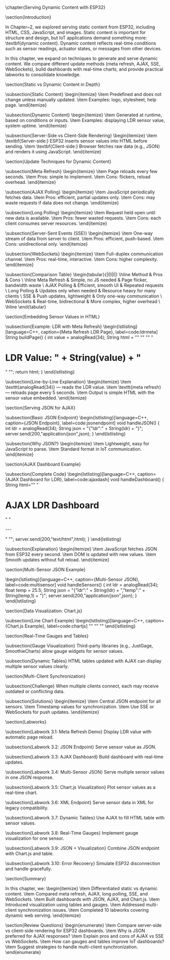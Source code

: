 \chapter{Serving Dynamic Content with ESP32}

\section{Introduction}

In Chapter~2, we explored serving static content from ESP32, including HTML, CSS, JavaScript, and images. Static content is important for structure and design, but IoT applications demand something more: \textbf{dynamic content}. Dynamic content reflects real-time conditions such as sensor readings, actuator states, or messages from other devices.  

In this chapter, we expand on techniques to generate and serve dynamic content. We compare different update methods (meta refresh, AJAX, SSE, WebSockets), build dashboards with real-time charts, and provide practical labworks to consolidate knowledge.

\section{Static vs Dynamic Content in Depth}

\subsection{Static Content}
\begin{itemize}
  \item Predefined and does not change unless manually updated.
  \item Examples: logo, stylesheet, help page.
\end{itemize}

\subsection{Dynamic Content}
\begin{itemize}
  \item Generated at runtime, based on conditions or inputs.
  \item Examples: displaying LDR sensor value, system uptime.
\end{itemize}

\subsection{Server-Side vs Client-Side Rendering}
\begin{itemize}
  \item \textbf{Server-side:} ESP32 inserts sensor values into HTML before sending.
  \item \textbf{Client-side:} Browser fetches raw data (e.g., JSON) and renders it using JavaScript.
\end{itemize}

\section{Update Techniques for Dynamic Content}

\subsection{Meta Refresh}
\begin{itemize}
  \item Page reloads every few seconds.
  \item Pros: simple to implement.
  \item Cons: flickers, reload overhead.
\end{itemize}

\subsection{AJAX Polling}
\begin{itemize}
  \item JavaScript periodically fetches data.
  \item Pros: efficient, partial updates only.
  \item Cons: may waste requests if data does not change.
\end{itemize}

\subsection{Long Polling}
\begin{itemize}
  \item Request held open until new data is available.
  \item Pros: fewer wasted requests.
  \item Cons: each client consumes server resources.
\end{itemize}

\subsection{Server-Sent Events (SSE)}
\begin{itemize}
  \item One-way stream of data from server to client.
  \item Pros: efficient, push-based.
  \item Cons: unidirectional only.
\end{itemize}

\subsection{WebSockets}
\begin{itemize}
  \item Full-duplex communication channel.
  \item Pros: real-time, interactive.
  \item Cons: higher complexity.
\end{itemize}

\subsection{Comparison Table}
\begin{tabular}{|l|l|l|}
\hline
Method & Pros & Cons \\
\hline
Meta Refresh & Simple, no JS needed & Page flicker, bandwidth waste \\
AJAX Polling & Efficient, smooth UI & Repeated requests \\
Long Polling & Updates only when needed & Resource heavy for many clients \\
SSE & Push updates, lightweight & Only one-way communication \\
WebSockets & Real-time, bidirectional & More complex, higher overhead \\
\hline
\end{tabular}

\section{Embedding Sensor Values in HTML}

\subsection{Example: LDR with Meta Refresh}
\begin{lstlisting}[language=C++, caption={Meta Refresh LDR Page}, label=code:ldrmeta]
String buildPage() {
  int value = analogRead(34);
  String html = "<!DOCTYPE html><html><head>"
                "<meta http-equiv='refresh' content='5'>"
                "<title>ESP32 LDR</title></head><body>"
                "<h1>LDR Value: " + String(value) + "</h1>"
                "</body></html>";
  return html;
}
\end{lstlisting}

\subsection{Line-by-Line Explanation}
\begin{itemize}
  \item \texttt{analogRead(34)} — reads the LDR value.
  \item \texttt{meta refresh} — reloads page every 5 seconds.
  \item Output is simple HTML with the sensor value embedded.
\end{itemize}

\section{Serving JSON for AJAX}

\subsection{Basic JSON Endpoint}
\begin{lstlisting}[language=C++, caption={JSON Endpoint}, label=code:jsonendpoint]
void handleJSON() {
  int ldr = analogRead(34);
  String json = "{\"ldr\":" + String(ldr) + "}";
  server.send(200,"application/json",json);
}
\end{lstlisting}

\subsection{Why JSON?}
\begin{itemize}
  \item Lightweight, easy for JavaScript to parse.
  \item Standard format in IoT communication.
\end{itemize}

\section{AJAX Dashboard Example}

\subsection{Complete Code}
\begin{lstlisting}[language=C++, caption={AJAX Dashboard for LDR}, label=code:ajaxdash]
void handleDashboard() {
  String html="<!DOCTYPE html><html><body>"
              "<h1>AJAX LDR Dashboard</h1>"
              "<p id='ldr'>---</p>"
              "<script>"
              "async function update(){"
                "let r=await fetch('/ldr');"
                "let j=await r.json();"
                "document.getElementById('ldr').innerText=j.ldr;"
              "}"
              "setInterval(update,1000); update();"
              "</script></body></html>";
  server.send(200,"text/html",html);
}
\end{lstlisting}

\subsection{Explanation}
\begin{itemize}
  \item JavaScript fetches JSON from ESP32 every second.
  \item DOM is updated with new values.
  \item Smooth updates without full reload.
\end{itemize}

\section{Multi-Sensor JSON Example}

\begin{lstlisting}[language=C++, caption={Multi-Sensor JSON}, label=code:multisensor]
void handleSensors() {
  int ldr = analogRead(34);
  float temp = 25.5;
  String json = "{\"ldr\":" + String(ldr) +
                ",\"temp\":" + String(temp,1) + "}";
  server.send(200,"application/json",json);
}
\end{lstlisting}

\section{Data Visualization: Chart.js}

\subsection{Line Chart Example}
\begin{lstlisting}[language=C++, caption={Chart.js Example}, label=code:chartjs]
"<canvas id='c' width='400' height='200'></canvas>"
"<script src='https://cdn.jsdelivr.net/npm/chart.js'></script>"
"<script>"
"let ctx=document.getElementById('c').getContext('2d');"
"let data={labels:[],datasets:[{label:'LDR',data:[],borderColor:'blue'}]};"
"let chart=new Chart(ctx,{type:'line',data:data});"
"async function update(){"
  "let r=await fetch('/ldr'); let j=await r.json();"
  "data.labels.push(new Date().toLocaleTimeString());"
  "data.datasets[0].data.push(j.ldr);"
  "if(data.labels.length>20){data.labels.shift();data.datasets[0].data.shift();}"
  "chart.update();}"
"setInterval(update,1000);"
"</script>"
\end{lstlisting}

\section{Real-Time Gauges and Tables}

\subsection{Gauge Visualization}
Third-party libraries (e.g., JustGage, SmoothieCharts) allow gauge widgets for sensor values.

\subsection{Dynamic Tables}
HTML tables updated with AJAX can display multiple sensor values clearly.

\section{Multi-Client Synchronization}

\subsection{Challenge}
When multiple clients connect, each may receive outdated or conflicting data.

\subsection{Solutions}
\begin{itemize}
  \item Central JSON endpoint for all sensors.
  \item Timestamp values for synchronization.
  \item Use SSE or WebSockets for push updates.
\end{itemize}

\section{Labworks}

\subsection{Labwork 3.1: Meta Refresh Demo}
Display LDR value with automatic page reload.

\subsection{Labwork 3.2: JSON Endpoint}
Serve sensor value as JSON.

\subsection{Labwork 3.3: AJAX Dashboard}
Build dashboard with real-time updates.

\subsection{Labwork 3.4: Multi-Sensor JSON}
Serve multiple sensor values in one JSON response.

\subsection{Labwork 3.5: Chart.js Visualization}
Plot sensor values as a real-time chart.

\subsection{Labwork 3.6: XML Endpoint}
Serve sensor data in XML for legacy compatibility.

\subsection{Labwork 3.7: Dynamic Tables}
Use AJAX to fill HTML table with sensor values.

\subsection{Labwork 3.8: Real-Time Gauges}
Implement gauge visualization for one sensor.

\subsection{Labwork 3.9: JSON + Visualization}
Combine JSON endpoint with Chart.js and table.

\subsection{Labwork 3.10: Error Recovery}
Simulate ESP32 disconnection and handle gracefully.

\section{Summary}

In this chapter, we:
\begin{itemize}
  \item Differentiated static vs dynamic content.
  \item Compared meta refresh, AJAX, long polling, SSE, and WebSockets.
  \item Built dashboards with JSON, AJAX, and Chart.js.
  \item Introduced visualization using tables and gauges.
  \item Addressed multi-client synchronization issues.
  \item Completed 10 labworks covering dynamic web serving.
\end{itemize}

\section{Review Questions}
\begin{enumerate}
  \item Compare server-side vs client-side rendering for ESP32 dashboards.
  \item Why is JSON preferred for AJAX responses?
  \item Explain pros and cons of AJAX vs SSE vs WebSockets.
  \item How can gauges and tables improve IoT dashboards?
  \item Suggest strategies to handle multi-client synchronization.
\end{enumerate}

